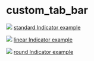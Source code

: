# custom_tab_bar

![](https://raw.githubusercontent.com/lazyee/ImageHosting/master/img/standard.gif)
[standard Indicator example](./example/standard_tab_bar_page.dart)

![](https://raw.githubusercontent.com/lazyee/ImageHosting/master/img/linear.gif)
[linear Indicator example](./example/standard_tab_bar_page.dart)


![](https://raw.githubusercontent.com/lazyee/ImageHosting/master/img/round.gif)
[round Indicator example](./example/standard_tab_bar_page.dart)
